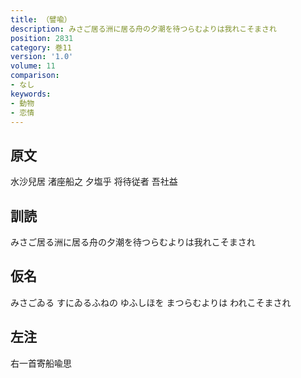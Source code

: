 ```yaml
---
title: （譬喩）
description: みさご居る洲に居る舟の夕潮を待つらむよりは我れこそまされ
position: 2831
category: 巻11
version: '1.0'
volume: 11
comparison:
- なし
keywords:
- 動物
- 恋情
---
```


## 原文

水沙兒居 渚座船之 夕塩乎 将待従者 吾社益

## 訓読

みさご居る洲に居る舟の夕潮を待つらむよりは我れこそまされ

## 仮名

みさごゐる すにゐるふねの ゆふしほを まつらむよりは われこそまされ

## 左注

右一首寄船喩思

